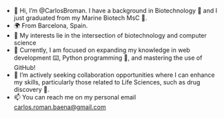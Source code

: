 - 👋 Hi, I’m @CarlosBroman. I have a background in Biotechnology 🧬 and I just graduated from my Marine Biotech MsC 🦈.
- 🌍 From Barcelona, Spain.
- 👀 My interests lie in the intersection of biotechnology and computer science
- 🌱 Currently, I am focused on expanding my knowledge in web development ⌨️, Python programming 🐍, and mastering the use of GitHub!
- 💞️ I’m actively seeking collaboration opportunities where I can enhance my skills, particularly those related to Life Sciences, such as drug discovery 💊.
- 📫 You can reach me on my personal email carlos.roman.baena@gmail.com

<!---
CarlosBroman/CarlosBroman is a ✨ special ✨ repository because its `README.md` (this file) appears on your GitHub profile.
You can click the Preview link to take a look at your changes.
--->
